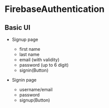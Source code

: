 # FirebaseAuthentication

## Basic UI 

* Signup page
   * first name
   * last name
   * email (with validity)
   * password (up to 6 digit)
   * signin(Button)
    
* Signin page
   * username/email
   * password
   * signup(Button)


